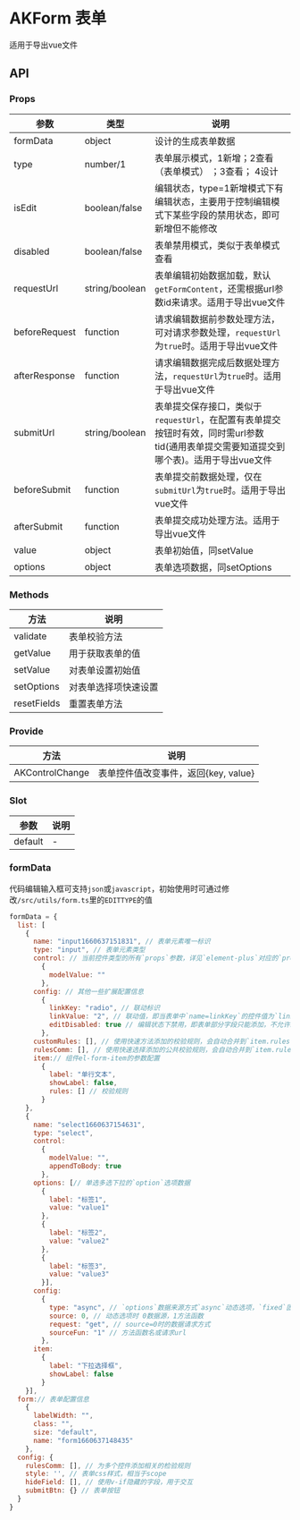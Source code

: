 # AKForm 表单

适用于导出vue文件

## API

### Props

| 参数            | 类型             | 说明                                                                              |
|---------------|----------------|---------------------------------------------------------------------------------|
| formData      | object         | 设计的生成表单数据                                                                       |
| type          | number/1       | 表单展示模式，1新增；2查看（表单模式） ；3查看； 4设计                                                  |
| isEdit        | boolean/false  | 编辑状态，type=1新增模式下有编辑状态，主要用于控制编辑模式下某些字段的禁用状态，即可新增但不能修改                            |
| disabled      | boolean/false  | 表单禁用模式，类似于表单模式查看                                                                |
| requestUrl    | string/boolean | 表单编辑初始数据加载，默认`getFormContent`，还需根据url参数id来请求。适用于导出vue文件                         |
| beforeRequest | function       | 请求编辑数据前参数处理方法，可对请求参数处理，`requestUrl`为`true`时。适用于导出vue文件                          |
| afterResponse | function       | 请求编辑数据完成后数据处理方法，`requestUrl`为`true`时。适用于导出vue文件                                 |
| submitUrl     | string/boolean | 表单提交保存接口，类似于`requestUrl`，在配置有表单提交按钮时有效，同时需url参数tid(通用表单提交需要知道提交到哪个表)。适用于导出vue文件 |
| beforeSubmit  | function       | 表单提交前数据处理，仅在`submitUrl`为`true`时。适用于导出vue文件                                      |
| afterSubmit   | function       | 表单提交成功处理方法。适用于导出vue文件                                                           |
| value         | object         | 表单初始值，同setValue                                                                 |
| options       | object         | 表单选项数据，同setOptions                                                              |

### Methods

| 方法          | 说明         |
|-------------|------------|
| validate    | 表单校验方法     |
| getValue    | 用于获取表单的值   |
| setValue    | 对表单设置初始值   |
| setOptions  | 对表单选择项快速设置 |
| resetFields | 重置表单方法     |

### Provide

| 方法              | 说明                       |
|-----------------|--------------------------|
| AKControlChange | 表单控件值改变事件，返回{key, value} |

### Slot

| 参数      | 说明  |
|---------|-----|
| default | -   |

### formData

代码编辑输入框可支持`json`或`javascript`，初始使用时可通过修改`/src/utils/form.ts`里的`EDITTYPE`的值

```javascript
formData = {
  list: [
    {
      name: "input1660637151831", // 表单元素唯一标识
      type: "input", // 表单元素类型
      control: // 当前控件类型的所有`props`参数，详见`element-plus`对应的`props`参数
        {
          modelValue: ""
        },
      config: // 其他一些扩展配置信息
        {
          linkKey: "radio", // 联动标识
          linkValue: "2", // 联动值，即当表单中`name=linkKey`的控件值为`linkValue`时，当前控件才显示
          editDisabled: true // 编辑状态下禁用，即表单部分字段只能添加，不允许编辑时可使用此设置
        },
      customRules: [], // 使用快速方法添加的校验规则，会自动合并到`item.rules`
      rulesComm: [], // 使用快速选择添加的公共校验规则，会自动合并到`item.rules`
      item:// 组件el-form-item的参数配置
        {
          label: "单行文本",
          showLabel: false,
          rules: [] // 校验规则
        }
    },
    {
      name: "select1660637154631",
      type: "select",
      control:
        {
          modelValue: "",
          appendToBody: true
        },
      options: [// 单选多选下拉的`option`选项数据
        {
          label: "标签1",
          value: "value1"
        },
        {
          label: "标签2",
          value: "value2"
        },
        {
          label: "标签3",
          value: "value3"
        }],
      config:
        {
          type: "async", // `options`数据来源方式`async`动态选项，`fixed`固定选项
          source: 0, // 动态选项时 0数据源，1方法函数
          request: "get", // source=0时的数据请求方式
          sourceFun: "1" // 方法函数名或请求url
        },
      item:
        {
          label: "下拉选择框",
          showLabel: false
        }
    }],
  form:// 表单配置信息
    {
      labelWidth: "",
      class: "",
      size: "default",
      name: "form1660637148435"
    },
  config: {
    rulesComm: [], // 为多个控件添加相关的检验规则
    style: '', // 表单css样式，相当于scope
    hideField: [], // 使用v-if隐藏的字段，用于交互
    submitBtn: {} // 表单按钮
  }
}
```
